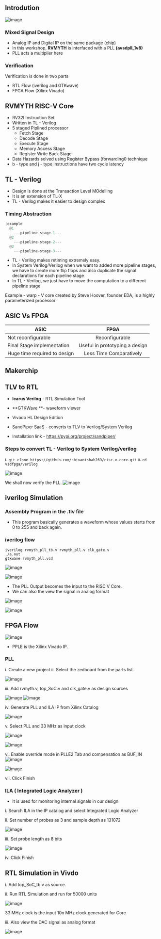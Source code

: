 ## Introdution

![image](https://user-images.githubusercontent.com/66086031/170964933-988ad758-8094-4207-9052-456dd3baeae1.png)

### Mixed Signal Design

- Analog IP and Digital IP on the same package (chip)
- In this workshop, **RVMYTH** is interfaced with a PLL **(avsdpll_1v8)**
- PLL acts a multiplier here

### Verification
Verification is done in two parts
- RTL Flow (iverilog and GTKwave)
- FPGA Flow (Xilinx Vivado)

## RVMYTH RISC-V Core

- RV32I Instruction Set
- Written in TL - Verilog
- 5 staged Piplined processor
  * Fetch Stage
  * Decode Stage
  * Execute Stage
  * Memory Access Stage
  * Register Write Back Stage 
- Data Hazards solved using Register Bypass (forwarding0 technique
- b - type and j - type instructions have two cycle latency 

## TL - Verilog

- Design is done at the Transaction Level MOdelling
- It is an extension of TL-X
- TL - Verilog makes it easier to design complex 

### Timing Abstraction

```verilog
|example
  @1
    ---pipeline-stage-1---
  @2
    ---pipeline-stage-2---   
  @3
    ---pipeline-stage-3---
```

- TL - Verilog makes retiming extremely easy.
- In System Verilog/Verilog when we want to added more pipeline stages, we have to create more flip flops and also duplicate the signal declarations for each pipeline stage
- In TL - Verilog, we just have to move the computation to a different pipeline stage

Example - warp - V core created by Steve Hoover, founder EDA, is a highly parameterized processor

## ASIC Vs FPGA

| ASIC                          | FPGA           |
| ---------------------         |:-------------: |
| Not reconfigurable            | Reconfigurable |
| Final Stage implementation    | Useful in prototyping a design|  
| Huge time required to design  | Less Time Comparatively      |


## Makerchip

## TLV to RTL

- **Icarus Verilog** - RTL Simulation Tool
- **GTKWave **- waveform viewer 
- Vivado HL Design Edition 

- SandPiper SaaS - converts to TLV to Verilog/System Verilog
- Installation link - https://pypi.org/project/sandpiper/

### Steps to convert TL - Verilog to System Verilog/verilog

i. ```git clone https://github.com/shivanishah269/risc-v-core.git```
ii. ```cd vsdfpga/verilog```

![image](https://user-images.githubusercontent.com/66086031/170985413-093cc1bc-83b5-446a-855d-6f628e3194b1.png)

<!--
iii. In this I replaced rvmyth.tlv with my **own TL - Verilog RISC-V Core**, which I designed as part of the 5 - Day RVMYTH Workshop.
 Details of it can be found here: https://github.com/NAvi349/riscv-myth-ws
 
![image](https://user-images.githubusercontent.com/66086031/170975385-49ab2cc6-4cb2-46a2-ab9e-ff28518fb1b3.png)

iv. Make some changes in the ```.tlv``` file to include proper module name and assembly program for the counter

![image](https://user-images.githubusercontent.com/66086031/170981805-93df0f8f-10bf-4310-a5cb-2c9787dd3676.png)

v. ```sandpiper-saas -i pip_riscv_rv32I.tlv -o pip_riscv_rv32I.v --iArgs```

![image](https://user-images.githubusercontent.com/66086031/170982405-97cbd92c-36c1-4799-9187-3425580ec15a.png)

- The verilog files were successfully generated for my RISC-V Core.

vi. Instantiate the RISC-V core in the ```rvmyth_pll.v``` file

![image](https://user-images.githubusercontent.com/66086031/170982911-f3f301f4-18d6-430c-99a2-83c98aa896e2.png)

-->
We shall now verify the PLL.
![image](https://user-images.githubusercontent.com/66086031/170978505-eb76091b-fbbd-40e6-9748-b1a4f465d178.png)

## iverilog Simulation

### Assembly Program in the .tlv file

- This program basically generates a waveform whose values starts from 0 to 255 and back again.

### iverilog flow

```console
iverilog rvmyth_pll_tb.v rvmyth_pll.v clk_gate.v 
./a.out
gtkwave rvmyth_pll.vcd

```
![image](https://user-images.githubusercontent.com/66086031/170985703-7400ec86-0ee8-4961-ab8c-fb9645aaa76d.png)

![image](https://user-images.githubusercontent.com/66086031/170987200-1c16d47a-a814-4f5a-bf5b-96b2f8ec07ff.png)


- The PLL Output becomes the input to the RISC V Core.
- We can also the view the signal in analog format

![image](https://user-images.githubusercontent.com/66086031/170987365-20a455a8-2ffc-4efe-b578-3280afcd5c07.png)

![image](https://user-images.githubusercontent.com/66086031/170987474-56325ebf-99b7-4235-adb7-ce7210a85e07.png)

## FPGA Flow

![image](https://user-images.githubusercontent.com/66086031/170987645-1d58af17-7dc9-445b-979e-b04f63319791.png)

- PPLE is the Xilinx Vivado IP.

### PLL

i. Create a new project
ii. Select the zedboard from the parts list.

![image](https://user-images.githubusercontent.com/66086031/170989639-abff4790-b92d-4ebf-8ce5-396eafb920c0.png)

iii. Add rvmyth.v, top_SoC.v and clk_gate.v as design sources

![image](https://user-images.githubusercontent.com/66086031/170989700-abf3b5d0-3918-4f94-8407-c0a51c276bef.png)
![image](https://user-images.githubusercontent.com/66086031/170989943-477d84eb-91f6-4031-a78c-e0b837324e09.png)

iv. Generate PLL and ILA IP from Xilinx Catalog

![image](https://user-images.githubusercontent.com/66086031/170990494-9116b07f-a26c-4437-b466-a84f56c21c6b.png)

v. Select PLL and 33 MHz as input clock

![image](https://user-images.githubusercontent.com/66086031/170991098-a0bcdc05-89be-423c-8649-a1678414a03b.png)

![image](https://user-images.githubusercontent.com/66086031/170991052-a4a28dad-e60b-48ea-b8d5-1e490ee5171b.png)

vi. Enable override mode in PLLE2 Tab and compensation as BUF_IN 
![image](https://user-images.githubusercontent.com/66086031/170992657-f614fc0c-acd3-4e67-be4a-0e7554bb9412.png)

![image](https://user-images.githubusercontent.com/66086031/170991820-ce13bcb2-3d7d-460f-b799-7c679dc8f7ea.png)

vii. Click Finish

### ILA ( Integrated Logic Analyzer )

- It is used for monitoring internal signals in our design

i. Search ILA in the IP catalog and select Integrated Logic Analyzer

ii. Set number of probes as 3 and sample depth as 131072

![image](https://user-images.githubusercontent.com/66086031/170993225-9b609307-ab09-4456-a6fe-f81d422f3a2a.png)

iii. Set probe length as 8 bits

![image](https://user-images.githubusercontent.com/66086031/170993270-60552a29-ce4f-4106-b5bb-1dd2e78f57e9.png)

iv. Click Finish

## RTL Simulation in Vivdo

i. Add top_SoC_tb.v as source.

ii. Run RTL Simulation and run for 50000 units

![image](https://user-images.githubusercontent.com/66086031/170995605-c5df6b26-ed34-4ba2-8002-399605e005e6.png)

33 MHz clock is the input
10n MHz clock generated for Core

iii. Also view the DAC signal as analog format

![image](https://user-images.githubusercontent.com/66086031/170995805-ef6294e0-d240-4f7b-a5a9-290c1a603b5c.png)









